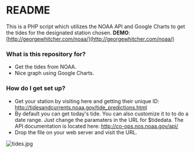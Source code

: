 # README #

This is a PHP script which utilizes the NOAA API and Google Charts to get the tides for the designated station chosen.
**DEMO**: [http://georgewhitcher.com/noaa/](http://georgewhitcher.com/noaa/)

### What is this repository for? ###

* Get the tides from NOAA.
* Nice graph using Google Charts.

### How do I get set up? ###

* Get your station by visiting here and getting their unique ID: http://tidesandcurrents.noaa.gov/tide_predictions.html
* By default you can get today's tide.  You can also customize it to to do a date range.  Just change the paramaters in the URL for $tidedata.  The API documentation is located here: http://co-ops.nos.noaa.gov/api/
* Drop the file on your web server and visit the URL.

![tides.jpg](https://bitbucket.org/repo/jGd8rM/images/3336686685-tides.jpg)